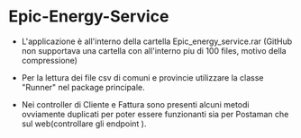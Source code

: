 # Epic-Energy-Service

- L'applicazione è all'interno della cartella Epic_energy_service.rar (GitHub non supportava una cartella con all'interno piu di 100 files, motivo della compressione)

- Per la lettura dei file csv di comuni e provincie utilizzare la classe "Runner" nel package principale.

- Nei controller di Cliente e Fattura sono presenti alcuni metodi ovviamente duplicati per poter essere funzionanti sia per Postaman che sul web(controllare gli endpoint ).
